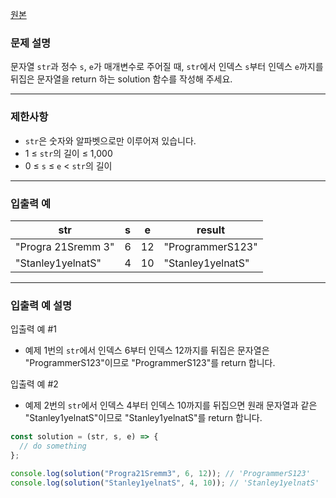 [원본](https://school.programmers.co.kr/learn/courses/30/lessons/181905)

### **문제 설명**

문자열 `str`과 정수 `s`, `e`가 매개변수로 주어질 때, `str`에서 인덱스 `s`부터 인덱스 `e`까지를 뒤집은 문자열을 return 하는 solution 함수를 작성해 주세요.

---

### 제한사항

- `str`은 숫자와 알파벳으로만 이루어져 있습니다.
- 1 ≤ `str`의 길이 ≤ 1,000
- 0 ≤ `s` ≤ `e` < `str`의 길이

---

### 입출력 예

| str                | s   | e   | result            |
| ------------------ | --- | --- | ----------------- |
| "Progra 21Sremm 3" | 6   | 12  | "ProgrammerS123"  |
| "Stanley1yelnatS"  | 4   | 10  | "Stanley1yelnatS" |

---

### 입출력 예 설명

입출력 예 #1

- 예제 1번의 `str`에서 인덱스 6부터 인덱스 12까지를 뒤집은 문자열은 "ProgrammerS123"이므로 "ProgrammerS123"를 return 합니다.

입출력 예 #2

- 예제 2번의 `str`에서 인덱스 4부터 인덱스 10까지를 뒤집으면 원래 문자열과 같은 "Stanley1yelnatS"이므로 "Stanley1yelnatS"를 return 합니다.

```jsx
const solution = (str, s, e) => {
  // do something
};

console.log(solution("Progra21Sremm3", 6, 12)); // 'ProgrammerS123'
console.log(solution("Stanley1yelnatS", 4, 10)); // 'Stanley1yelnatS'
```
